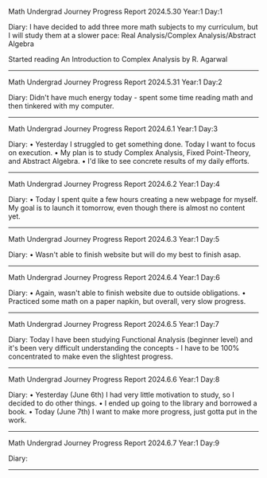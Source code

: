 Math Undergrad Journey
Progress Report
2024.5.30 Year:1 Day:1

Diary:
I have decided to add three more math subjects to my curriculum, but I will study them at a slower pace: Real Analysis/Complex Analysis/Abstract Algebra

Started reading
An Introduction to Complex Analysis by R. Agarwal

---

Math Undergrad Journey
Progress Report
2024.5.31 Year:1 Day:2

Diary:
Didn't have much energy today - spent some time reading math and then tinkered with my computer.

---

Math Undergrad Journey
Progress Report
2024.6.1 Year:1 Day:3

Diary:
• Yesterday I struggled to get something done.
Today I want to focus on execution.
• My plan is to study Complex Analysis, Fixed Point-Theory, and Abstract Algebra.
• I'd like to see concrete results of my daily efforts.

---

Math Undergrad Journey
Progress Report
2024.6.2 Year:1 Day:4

Diary:
• Today I spent quite a few hours creating a new webpage for myself. My goal is to launch it tomorrow, even though there is almost no content yet.

---

Math Undergrad Journey
Progress Report
2024.6.3 Year:1 Day:5

Diary:
• Wasn't able to finish website but will do my best to finish asap.

---

Math Undergrad Journey
Progress Report
2024.6.4 Year:1 Day:6

Diary:
• Again, wasn't able to finish website due to outside obligations.
• Practiced some math on a paper napkin, but overall, very slow progress.

---

Math Undergrad Journey
Progress Report
2024.6.5 Year:1 Day:7

Diary:
Today I have been studying Functional Analysis (beginner level) and it's been very difficult understanding the concepts - I have to be 100% concentrated to make even the slightest progress.

---

Math Undergrad Journey
Progress Report
2024.6.6 Year:1 Day:8

Diary:
• Yesterday (June 6th) I had very little motivation to study, so I decided to do other things. 
• I ended up going to the library and borrowed a book.
• Today (June 7th) I want to make more progress, just gotta put in the work.

---

Math Undergrad Journey
Progress Report
2024.6.7 Year:1 Day:9

Diary:

---


